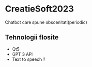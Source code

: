 # CreatieSoft2023
Chatbot care spune obscenitati(periodic)

## Tehnologii flosite
- Qt5
- GPT 3 API
- Text to speech ?
